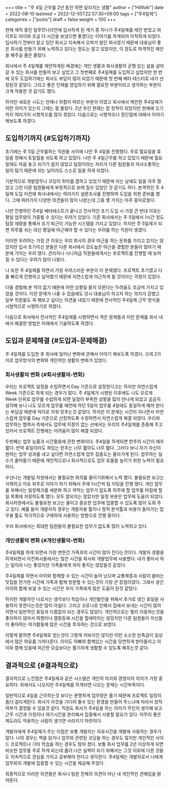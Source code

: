 +++
title = "주 4일 근무를 2년 동안 하면 달라지는 생활"
author = ["Hillfolk"]
date = 2022-08-10
lastmod = 2022-12-05T22:57:30+09:00
tags = ["주4일제"]
categories = ["posts"]
draft = false
weight = 100
+++

현재 재직 중인 일루민나리안에 입사하게 된 계기 중 하나가 주4일제를 제안 받았고 와이프도 아이와 조금 더 시간을 보냈으면 좋겠다는 이야기를 하게되어 이직하게 되었다. 입사하기 전부터 알고 있던 회사고 지속해서 오퍼가 왔던 회사였기 때문에 대표님이 좋은 회사를 만들기 위해 노력하고 있다는 정도는 알고 있었지만, 이 정도로 파격적인 제안을 해주실 줄은 몰랐다.

회사에서 주 4일제를 제안하게된 배경에는 개인 생활과 회사생활의 균형 있는 삶을 살아갈 수 있는 회사를 만들어 보고 싶었고 그 첫번째로 주4일제를 도입하고 싶었지만 한 번에 모두 도입하기에는 회사도 부담이 많이 되었기 때문에 첫 번째 베타 테스터로 내가 선정된것 같았다. 그리고 좋은 인재를 영입하기 위해 필요한 부분이라고 생각하는 부분이 크게 작용한 것 같기도 했다.

하지만 새로운 시도는 언제나 위험이 따르는 부분이 이였고 회사에서 제안한 주4일제가 어떤 의미가 있는지 그때는 잘 몰랐다. 2년 후인 현재는 잘 정착이 되었지만 현재에 오기까지 여러가지 시행착오를 많이 겪었다. 다음으로는 시행착오나 장단점에 대해서 이야기 해보도록 하겠다.


## 도입하기까지 {#도입하기까지}

초기에는 주 5일 근무를하는 직원들 사이에 나만 주 4일을 진행했다. 주로 월요일을 휴일을 정해서 토일월을 쉬도록 하고 있었다. 나만 주 4일근무를 하고 있었기 때문에 월요일에도 마음 놓고 쉬기가 쉽지 않았고 팀장이라는 자리가 다른 팀원들과 의사소통하는 일이 많기 때문에 쉬는 날이라도 스스로 일을 하게 되었다.

기본적으로 개발업무나 코딩이 취미를 겸하고 있었기 때문에 쉬는 날에도 일을 자주 했었고 그런 다른 팀원들에게 부정적으로 보여 질수 있었던 것 같기도 하다. 본격적인 주 4일제 도입 이전에 회사내에서는 여러가지 설문조사를 진행하며 도입을 위한 준비를 했다. 그때 여러가지 다양한 의견들이 많이 나왔는데 그중 몇 가지는 아주 흥미로웠다.

나만 진행하던 주4일 베타테스트가 끝나고 전사적인 초기 도입 시 가장 큰 반대 이유는 평일 업무량이 가중될 수 있다는 우려가 있었다. 기존 회사에서는 주 5일에서 1시간 정도 팀장 재량을 통해서 조기 퇴근이 가능한 시스템을 가지고 있었다. 하지만 주 5일제가 되면 하루를 쉬는 대신 평일에 야근해야 할 수 있다는 우려를 하는 직원이 생겼다.

이러한 우려하는 가장 큰 이유는 우리 회사의 경우 야근을 하는 문화를 가지고 있지는 않았지만 입사 초기이신 분들은 다른 회사에서 강도높은 야근을 경험한 분들이 많아기 때문에 가지는 우려 였다. 관리자나 시니어급 직원들에게서는 프로젝트를 진행할 때 늦어질 수 있다는 우려가 많이 나왔다.

나 또한 주 4일제를 하면서 가장 우려스러운 부분이 이 문제였다. 프로젝트 초기였고 다들 빠르게 진행하고 싶어했기 때문에 자연스럽게 야근하게 될 것이라는 걱정이 있었다.

다들 경험해 본 적이 없기 때문에 어떤 상황일 올지 모른다는 두려움도 조금씩 가지고 있었을 것이다. 이런 문제가 나올 수 있음에도 당시 대표님이 하고자 하는 의지가 강했고 일부 직원들도 꼭 해보고 싶다는 의견을 내었기 때문에 전사적인 주4일제 근무 방식을 시범적으로 시행하기로 하였다.

다음으로 회사에서 전사적인 주4일제를 시행하면서 격은 문제들과 이런 문제를 회사 내에서 해결한 방법은 아래에서 기술하도록 하겠다.


## 도입과 문제해결 {#도입과-문제해결}

주 4일제를 도입한 후 회사에 일어난 변화에 관해서 이야기 해보도록 하겠다. 크게 2가지로 업무방식의 변화와 개인적인 생활의 변화가 있었다.


### 회사생활의 변화 {#회사생활의-변화}

우리는 프로젝트 일정을 수립하면서 Day 기준으로 설정한다고는 하지만 자연스럽게 Week 기준으로 하게 되는 경우가 많다. 주 4일제가 시행된 이후에도 나도 모르게 Week 단위로 업무를 수립하게 되면 일정이 부족한 상황을 많이 만나게 되었고 곰곰히 생각해 보니 나도 모르게 업무를 예전에 하던 5일의 업무를 4일에도 동일하게 해야 한다는 부담감 때문에 억지로 끼워 맞추는것 같았다.
하지만 이 문제는 시간이 지나면서 자연스럽게 업무를 Day 기준으로 산정하도록 수정하면서 자연스럽게 해결 되었다. 우리와 업무하는 협력사 측에서도 업무에 지장이 없는 선에서는 우리의 주4일제를 존중해 주고 있어서 프로젝트 진행에는 어려움이 많이 해결 되었다.

두번째는 업무 능률과 시간활용에 관한 변화이다. 주4일을 하게되면 한주의 시간이 매우 짧다. 만약 휴일이라도 껴있는 한주는 너무 짧아도 너무 짧다. 그러다 보니 자기 자신이 원하는 업무 성과를 내고 싶다면 자연스럽게 업무 집중도는 올라가게 된다. 업무하는 일수가 줄어들기 때문에 개인적으로나 회사적으로도 업무 효율을 높이기 위한 노력이 필요하다.

우선나는 개발팀 차원에서는 불필요한 회의를 줄이기위해서 노력 했다. 불필요한 보고는 삭제하고 이슈 위주로 이야기 하기 위해서 주에 1시간씩 팀 미팅을 진행 했다. 개인 업무를 위해서는 일정체크를 세분화 하고 까먹는 업무가 없도록 하루에 할 업무를 아침에 할일 목록에 저장하도록 했다. 모두 잘되지는 않았지만 일정 부분은 업무에 도움이 되었다. 회사차원에서도 불필요한 보고는 줄이고 중요한 업무에 집중할 수 있도록 많이 도와 주고 있다. 예를 들어 개발자의 경우는 개발자용 툴이나 정적 분석툴과 비용이 들어가는 업무용 툴도 적극적으로 구매하여 사용하는 방향으로 진행 중이다.

우리 회사에서는 최대한 팀원들이 불필요한 업무가 없도록 많이 노력하고 있다.


### 개인생활의 변화 {#개인생활의-변화}

주4일제를 하게 되면서 가장 변한건 가족과의 시간이 많아 진다는것이다. 개발자 생활을 하게되면서 이전회사들에서는 많은 시간을 회사와 개발업무에 사용했다. 내가 좋아서 하는 일이라 나는 좋았지만 가족들에게 까지 좋지는 않았을것 같았다.

주4일제를 하면서 아이와 함께할 수 있는 시간이 늘어 났으며 교통체증과 사람이 붐비는 맛집을 한가한 시간에 가족과 함께 방문할 수 있는것이 가장 큰 장점이였다. 그래서 생긴 아이와 함께 보낼 수 있는 시간은 우리 가족에게 많은 도움이 된것 같았다.

하지만 개발자인 나로서는 생각보다 학습이나 개인발전을 위해서 추가로 생긴 휴일을 사용하지 못한다는것은 많이 아쉽다. 그리고 코로나로 인해서 집에서 보내는 시간이 많아 지면서 일반적인 휴일과 다름없이 되는 경우도 많았다. 개인적으로는 멀리 이동하는것을 좋아하지 않아서 여행이나 캠핑등에 시간을 할애하지는 않았지만 다른 팀원들이 자신들이 좋아하는 여가활동에 많은 시간을 투자하는 것으로 보였다.

이렇게 말하면 주4일제로 얻는것이 그렇게 커보이진 않지만 이런 소소한 만족감이 일상에서 많은 여유를 가져다준다. 아이도 아빠와 함께있는 시간을 당연하게 받아들이고 아이와 함께 있을때 피곤한 모습보다는 활기차게 생활할 수 있도록 해주는것 같다.


## 결과적으로 {#결과적으로}

결과적으로 느낀점은 주4일제과 같은 시스템은 개인의 의지와 경영자의 의지가 가장 중요하다. 위에서도 나오지만 주4일제를 하게되면 나오는 문제는 시간부족이다.

일반적으로 4일을 근무하는것 보다는 분명하게 업무량은 줄기 때문에 프로젝트 일정이 좀더 걸리게된다. 회사가 이것을 기다려 줄수 있는 환경을 만들어 주느냐에 따라서 정착여부가 결정될 수 있을것 같다.
직원도 회사가 주4일을 하는 의미가 무인지 생각해 보고 근무 시간과 가정이나 여가시간을 분리해서 집중해서 사용할 필요가 있다. 아무리 좋은 제도라도 악용하는 사람이 생기면 사라지기 마련이다.

개발자에게 주4일제가 주는 이점은 보통 개발자는 자유시간을 개발에 사용하는 경우가 많다. 나의 경우는 책을 읽거나 업무와 관련된 코딩을 하는 경우도 많지만 개인적인 사이드 프로젝트나 기타 학습을 하는 경우도 많아 졌다. 보통 회사 업무를 2년 이상하게 되면 비슷한 업무를 주로 하게 되는데 좀더 나은 실력이 되기 위해서는 그것 이외에 다른 것들도 지속적으로 관심을 가지고 공부해야 한다고 생각한다. 주4일제는 개발자로서 나에게 업무외의 개발에 집중할 수 있는 시간을 제공해 주었다.

최종적으로 이러한 의견들은 회사나 팀원 전체의 의견이 아닌 내 개인적인 견해임을 밝혀둔다.

